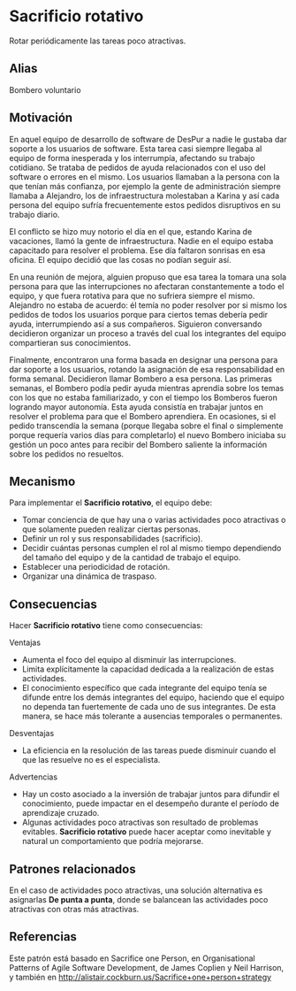 # Sacrificio rotativo

Rotar periódicamente las tareas poco atractivas.

## Alias
Bombero voluntario

## Motivación

En aquel equipo de desarrollo de software de DesPur a nadie le gustaba dar soporte a los usuarios de software. Esta tarea casi siempre llegaba al equipo de forma inesperada y los interrumpía, afectando su trabajo cotidiano. Se trataba de pedidos de ayuda relacionados con el uso del software o errores en el mismo. Los usuarios llamaban a la persona con la que tenían más confianza, por ejemplo la gente de administración siempre llamaba a Alejandro, los de infraestructura molestaban a Karina y así cada persona del equipo sufría frecuentemente estos pedidos disruptivos en su trabajo diario.

El conflicto se hizo muy notorio el día en el que, estando Karina de vacaciones, llamó la gente de infraestructura. Nadie en el equipo estaba capacitado para resolver el problema. Ese día faltaron sonrisas en esa oficina. El equipo decidió que las cosas no podían seguir así.

En una reunión de mejora, alguien propuso que esa tarea la tomara una sola persona para que las interrupciones no afectaran constantemente a todo el equipo, y que fuera rotativa para que no sufriera siempre el mismo. Alejandro no estaba de acuerdo: él temía no poder resolver por si mismo los pedidos de todos los usuarios porque para ciertos temas debería pedir ayuda, interrumpiendo así a sus compañeros. Siguieron conversando decidieron organizar un proceso a través del cual los integrantes del equipo compartieran sus conocimientos.

Finalmente, encontraron una forma basada en designar una persona para dar soporte a los usuarios, rotando la asignación de esa responsabilidad en forma semanal. Decidieron llamar Bombero a esa persona. Las primeras semanas, el Bombero podía pedir ayuda mientras aprendía sobre los temas con los que no estaba familiarizado, y con el tiempo los Bomberos fueron logrando mayor autonomía. Esta ayuda consistía en trabajar juntos en resolver el problema para que el Bombero aprendiera. En ocasiones, si el pedido transcendía la semana (porque llegaba sobre el final o simplemente porque requería varios días para completarlo) el nuevo Bombero iniciaba su gestión un poco antes para recibir del Bombero saliente la información sobre los pedidos no resueltos.

## Mecanismo

Para implementar el **Sacrificio rotativo**, el equipo debe:
* Tomar conciencia de que hay una o varias actividades poco atractivas o que solamente pueden realizar ciertas personas.
* Definir un rol y sus responsabilidades (sacrificio).
* Decidir cuántas personas cumplen el rol al mismo tiempo dependiendo del tamaño del equipo y de la cantidad de trabajo el equipo.
* Establecer una periodicidad de rotación.
* Organizar una dinámica de traspaso.

## Consecuencias
Hacer **Sacrificio rotativo** tiene como consecuencias:

Ventajas
* Aumenta el foco del equipo al disminuir las interrupciones.
* Limita explícitamente la capacidad dedicada a la realización de estas actividades.
* El conocimiento específico que cada integrante del equipo tenía se difunde entre los demás integrantes del equipo, haciendo que el equipo no dependa tan fuertemente de cada uno de sus integrantes. De esta manera, se hace más tolerante a ausencias temporales o permanentes.

Desventajas
* La eficiencia en la resolución de las tareas puede disminuir cuando el que las resuelve no es el especialista.

Advertencias
* Hay un costo asociado a la inversión de trabajar juntos para difundir el conocimiento, puede impactar en el desempeño durante el período de aprendizaje cruzado.
* Algunas actividades poco atractivas son resultado de problemas evitables. **Sacrificio rotativo** puede hacer aceptar como inevitable y natural un comportamiento que podría mejorarse.

## Patrones relacionados
En el caso de actividades poco atractivas, una solución alternativa es asignarlas **De punta a punta**, donde se balancean las actividades poco atractivas con otras más atractivas.

## Referencias
Este patrón está basado en Sacrifice one Person, en Organisational Patterns of Agile Software Development, de James Coplien y Neil Harrison, y también en http://alistair.cockburn.us/Sacrifice+one+person+strategy
